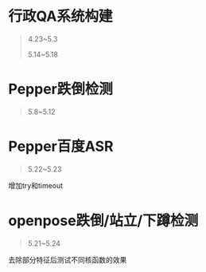# 行政QA系统构建

> 4.23~5.3
>
> 5.14~5.18



# Pepper跌倒检测

>5.8~5.12



# Pepper百度ASR

>5.22~5.23

增加try和timeout

# openpose跌倒/站立/下蹲检测

>5.21~5.24

去除部分特征后测试不同核函数的效果











